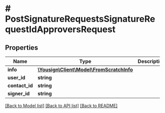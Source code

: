 # # PostSignatureRequestsSignatureRequestIdApproversRequest

## Properties

Name | Type | Description | Notes
------------ | ------------- | ------------- | -------------
**info** | [**\Yousign\Client\Model\FromScratchInfo**](FromScratchInfo.md) |  |
**user_id** | **string** |  |
**contact_id** | **string** |  |
**signer_id** | **string** |  |

[[Back to Model list]](../../README.md#models) [[Back to API list]](../../README.md#endpoints) [[Back to README]](../../README.md)
